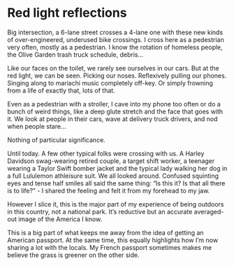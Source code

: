 # Red light reflections

Big intersection, a 6-lane street crosses a 4-lane one with these new kinds of over-engineered, underused bike crossings. I cross here as a pedestrian very often, mostly as a pedestrian. I know the rotation of homeless people, the Olive Garden trash truck schedule, debris…

Like our faces on the toilet, we rarely see ourselves in our cars. But at the red light, we can be seen. Picking our noses. Reflexively pulling our phones. Singing along to mariachi music completely off-key. Or simply frowning from a life of exactly that, lots of that.

Even as a pedestrian with a stroller, I cave into my phone too often or do a bunch of weird things, like a deep glute stretch and the face that goes with it. We look at people in their cars, wave at delivery truck drivers, and nod when people stare…

Nothing of particular significance.

Until today. A few other typical folks were crossing with us. A Harley Davidson swag-wearing retired couple, a target shift worker, a teenager wearing a Taylor Swift bomber jacket and the typical lady walking her dog in a full Lululemon athleisure suit. We all looked around. Confused squinting eyes and tense half smiles all said the same thing: “Is this it? Is that all there is to life?” - I shared the feeling and felt it from my forehead to my jaw.

However I slice it, this is the major part of my experience of being outdoors in this country, not a national park. It’s reductive but an accurate averaged-out image of the America I know.

This is a big part of what keeps me away from the idea of getting an American passport. At the same time, this equally highlights how I’m now sharing a lot with the locals. My French passport sometimes makes me believe the grass is greener on the other side.